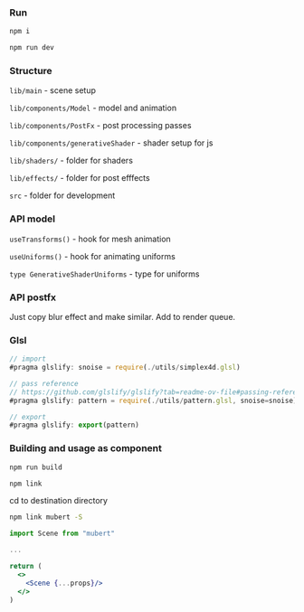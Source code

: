 ### Run

```bash
npm i
```

```bash
npm run dev
```

### Structure

`lib/main` - scene setup

`lib/components/Model` - model and animation

`lib/components/PostFx` - post processing passes

`lib/components/generativeShader` - shader setup for js

`lib/shaders/` - folder for shaders

`lib/effects/` - folder for post efffects

`src` - folder for development

### API model

`useTransforms()` - hook for mesh animation

`useUniforms()` - hook for animating uniforms

`type GenerativeShaderUniforms` - type for uniforms

### API postfx

Just copy blur effect and make similar. Add to render queue.

### Glsl

```js
// import
#pragma glslify: snoise = require(./utils/simplex4d.glsl)

// pass reference
// https://github.com/glslify/glslify?tab=readme-ov-file#passing-references-between-modules
#pragma glslify: pattern = require(./utils/pattern.glsl, snoise=snoise)

// export
#pragma glslify: export(pattern)
```

### Building and usage as component

```bash
npm run build
```

```bash
npm link
```

cd to destination directory

```bash
npm link mubert -S
```

```jsx
import Scene from "mubert"

...

return (
  <>
    <Scene {...props}/>
  </>
)

```
